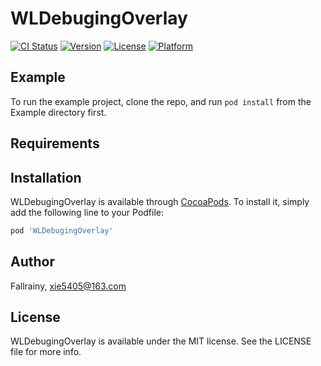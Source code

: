# WLDebugingOverlay

[![CI Status](http://img.shields.io/travis/Fallrainy/WLDebugingOverlay.svg?style=flat)](https://travis-ci.org/Fallrainy/WLDebugingOverlay)
[![Version](https://img.shields.io/cocoapods/v/WLDebugingOverlay.svg?style=flat)](http://cocoapods.org/pods/WLDebugingOverlay)
[![License](https://img.shields.io/cocoapods/l/WLDebugingOverlay.svg?style=flat)](http://cocoapods.org/pods/WLDebugingOverlay)
[![Platform](https://img.shields.io/cocoapods/p/WLDebugingOverlay.svg?style=flat)](http://cocoapods.org/pods/WLDebugingOverlay)

## Example

To run the example project, clone the repo, and run `pod install` from the Example directory first.

## Requirements

## Installation

WLDebugingOverlay is available through [CocoaPods](http://cocoapods.org). To install
it, simply add the following line to your Podfile:

```ruby
pod 'WLDebugingOverlay'
```

## Author

Fallrainy, xie5405@163.com

## License

WLDebugingOverlay is available under the MIT license. See the LICENSE file for more info.
